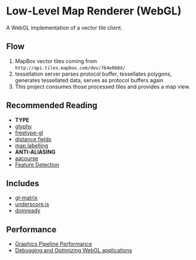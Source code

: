 # Low-Level Map Renderer (WebGL)

A WebGL implementation of a vector tile client.

## Flow

1. MapBox vector tiles coming from `http://api.tiles.mapbox.com/dev/764e0b8d/`
2. tessellation server parses protocol buffer, tessellates polygons, generates
   tessellated data, serves as protocol buffers again
3. This project consumes those processed tiles and provides a map view.

## Recommended Reading

- **TYPE**
- [glyphy](https://code.google.com/p/glyphy/)
- [freetype-gl](https://code.google.com/p/freetype-gl/)
- [distance fields](http://bytewrangler.blogspot.com/2011/10/signed-distance-fields.html)
- [map labelling](http://i11www.iti.uni-karlsruhe.de/~awolff/map-labeling/bibliography/maplab_date.html)
- **ANTI-ALIASING**
- [aacourse](http://iryoku.com/aacourse/)
- [Feature Detection](http://www.browserleaks.com/webgl)

## Includes

- [gl-matrix](https://github.com/toji/gl-matrix)
- [underscore.js](http://underscorejs.org/)
- [domready](https://github.com/ded/domready)

## Performance

- [Graphics Pipeline Performance](http://http.developer.nvidia.com/GPUGems/gpugems_ch28.html)
- [Debugging and Optimizing WebGL applications](https://docs.google.com/presentation/d/12AGAUmElB0oOBgbEEBfhABkIMCL3CUX7kdAPLuwZ964)
